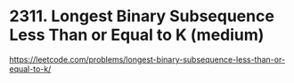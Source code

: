 # 2311. Longest Binary Subsequence Less Than or Equal to K (medium)

https://leetcode.com/problems/longest-binary-subsequence-less-than-or-equal-to-k/
